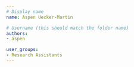 ```yaml
---
# Display name
name: Aspen Uecker-Martin

# Username (this should match the folder name)
authors:
- aspen

user_groups:
- Research Assistants 
---
```


